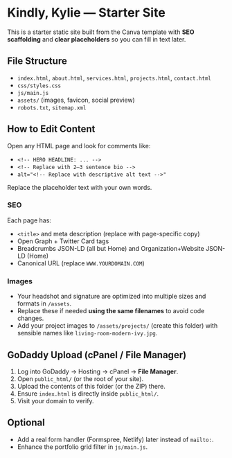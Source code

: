 # Kindly, Kylie — Starter Site

This is a starter static site built from the Canva template with **SEO scaffolding** and **clear placeholders** so you can fill in text later.

## File Structure
- `index.html`, `about.html`, `services.html`, `projects.html`, `contact.html`
- `css/styles.css`
- `js/main.js`
- `assets/` (images, favicon, social preview)
- `robots.txt`, `sitemap.xml`

## How to Edit Content
Open any HTML page and look for comments like:
- `<!-- HERO HEADLINE: ... -->`
- `<!-- Replace with 2–3 sentence bio -->`
- `alt="<!-- Replace with descriptive alt text -->"`

Replace the placeholder text with your own words.

### SEO
Each page has:
- `<title>` and meta description (replace with page-specific copy)
- Open Graph + Twitter Card tags
- Breadcrumbs JSON-LD (all but Home) and Organization+Website JSON-LD (Home)
- Canonical URL (replace `WWW.YOURDOMAIN.COM`)

### Images
- Your headshot and signature are optimized into multiple sizes and formats in `/assets`.
- Replace these if needed **using the same filenames** to avoid code changes.
- Add your project images to `/assets/projects/` (create this folder) with sensible names like `living-room-modern-ivy.jpg`.

## GoDaddy Upload (cPanel / File Manager)
1. Log into GoDaddy → Hosting → cPanel → **File Manager**.
2. Open `public_html/` (or the root of your site).
3. Upload the contents of this folder (or the ZIP) there.
4. Ensure `index.html` is directly inside `public_html/`.
5. Visit your domain to verify.

## Optional
- Add a real form handler (Formspree, Netlify) later instead of `mailto:`.
- Enhance the portfolio grid filter in `js/main.js`.